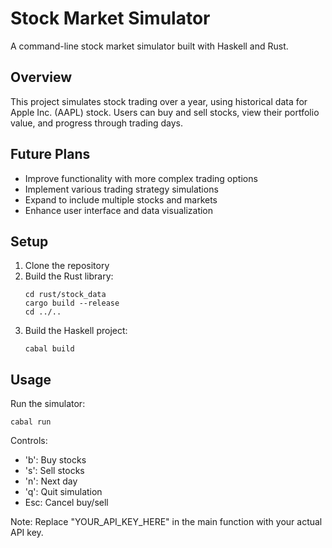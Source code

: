 # Stock Market Simulator

A command-line stock market simulator built with Haskell and Rust.

## Overview

This project simulates stock trading over a year, using historical data for Apple Inc. (AAPL) stock. Users can buy and sell stocks, view their portfolio value, and progress through trading days.

## Future Plans

- Improve functionality with more complex trading options
- Implement various trading strategy simulations
- Expand to include multiple stocks and markets
- Enhance user interface and data visualization

## Setup

1. Clone the repository
2. Build the Rust library:
   ```
   cd rust/stock_data
   cargo build --release
   cd ../..
   ```
3. Build the Haskell project:
   ```
   cabal build
   ```

## Usage

Run the simulator:
```
cabal run
```

Controls:
- 'b': Buy stocks
- 's': Sell stocks
- 'n': Next day
- 'q': Quit simulation
- Esc: Cancel buy/sell

Note: Replace "YOUR_API_KEY_HERE" in the main function with your actual API key.
